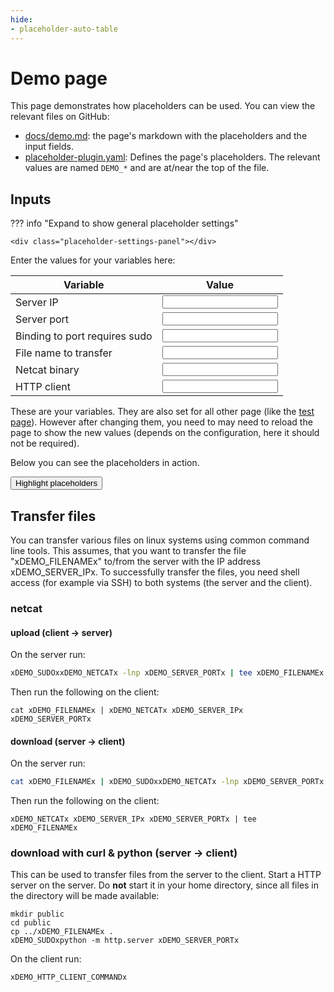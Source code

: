 ```yaml
---
hide:
- placeholder-auto-table
---
```


# Demo page

This page demonstrates how placeholders can be used.
You can view the relevant files on GitHub:

- [docs/demo.md](https://github.com/six-two/mkdocs-placeholder-plugin/blob/main/docs/demo.md?plain=1): the page's markdown with the placeholders and the input fields.
- [placeholder-plugin.yaml](https://github.com/six-two/mkdocs-placeholder-plugin/blob/main/placeholder-plugin.yaml): Defines the page's placeholders.
    The relevant values are named `DEMO_*` and are at/near the top of the file.

## Inputs

??? info "Expand to show general placeholder settings"

    <div class="placeholder-settings-panel"></div>


Enter the values for your variables here:

Variable | Value
---|---
Server IP | <input data-input-for="DEMO_SERVER_IP">
Server port | <input data-input-for="DEMO_SERVER_PORT">
Binding to port requires sudo | <input data-input-for="DEMO_SUDO">
File name to transfer | <input data-input-for="DEMO_FILENAME">
Netcat binary | <input data-input-for="DEMO_NETCAT">
HTTP client | <input data-input-for="DEMO_HTTP_CLIENT_COMMAND">


These are your variables.
They are also set for all other page (like the [test page](tests/basic.md)).
However after changing them, you need to may need to reload the page to show the new values (depends on the configuration, here it should not be required).

Below you can see the placeholders in action.

<style id="style-highlight"></style>
<button class="md-button md-button--primary" onclick="document.getElementById('style-highlight').innerHTML='.placeholder-value {background-color: orange;}'">Highlight placeholders</button>

## Transfer files

You can transfer various files on linux systems using common command line tools.
This assumes, that you want to transfer the file "xDEMO_FILENAMEx" to/from the server with the IP address xDEMO_SERVER_IPx.
To successfully transfer the files, you need shell access (for example via SSH) to both systems (the server and the client).

### netcat

#### upload (client -> server)

On the server run:
```bash
xDEMO_SUDOxxDEMO_NETCATx -lnp xDEMO_SERVER_PORTx | tee xDEMO_FILENAMEx
```

Then run the following on the client:
```
cat xDEMO_FILENAMEx | xDEMO_NETCATx xDEMO_SERVER_IPx xDEMO_SERVER_PORTx
```

#### download (server -> client)

On the server run:
```bash
cat xDEMO_FILENAMEx | xDEMO_SUDOxxDEMO_NETCATx -lnp xDEMO_SERVER_PORTx
```

Then run the following on the client:
```
xDEMO_NETCATx xDEMO_SERVER_IPx xDEMO_SERVER_PORTx | tee xDEMO_FILENAMEx
```

### download with curl & python (server -> client)

This can be used to transfer files from the server to the client.
Start a HTTP server on the server.
Do **not** start it in your home directory, since all files in the directory will be made available:
```
mkdir public
cd public
cp ../xDEMO_FILENAMEx .
xDEMO_SUDOxpython -m http.server xDEMO_SERVER_PORTx
```

On the client run:
```
xDEMO_HTTP_CLIENT_COMMANDx
```

